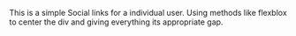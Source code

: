 This is a simple Social links for a individual user. Using methods like flexblox to center the div and giving everything its appropriate gap.
